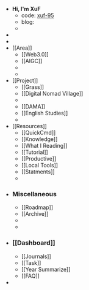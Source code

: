 - **Hi, I'm XuF**
	- code: [xuf-95](https://xuf-95.github.io/logseq-notes-repo/#/page/contents)
	- blog:
	-
-
-
- [[Area]]
	- [[Web3.0]]
	- [[AIGC]]
	-
	-
- [[Project]]
	- [[Grass]]
	- [[Digital Nomad Village]]
	-
	- [[DAMA]]
	- [[English Studies]]
	-
- [[Resources]]
	- [[QuickCmd]]
	- [[Knowledge]]
	- [[What I Reading]]
	- [[Tutorial]]
	- [[Productive]]
	- [[Local Tools]]
	- [[Statments]]
	-
- ### Miscellaneous
	- [[Roadmap]]
	- [[Archive]]
	-
	-
- ### [[Dashboard]]
	- [[Journals]]
	- [[Task]]
	- [[Year Summarize]]
	- [[FAQ]]
-